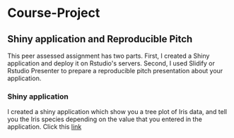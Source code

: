 # Course-Project
## Shiny application and Reproducible Pitch
This peer assessed assignment has two parts. First, I created a Shiny application and deploy it on Rstudio's servers. Second, I used Slidify or Rstudio Presenter to prepare a reproducible pitch presentation about your application.

### Shiny application
I created a shiny application which show you a tree plot of Iris data, and tell you the Iris species depending on the value that you entered in the application.
Click this [link](http://127.0.0.1:5942)
